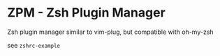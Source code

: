 # ZPM - Zsh Plugin Manager

Zsh plugin manager similar to vim-plug, but compatible with oh-my-zsh

see `zshrc-example`
